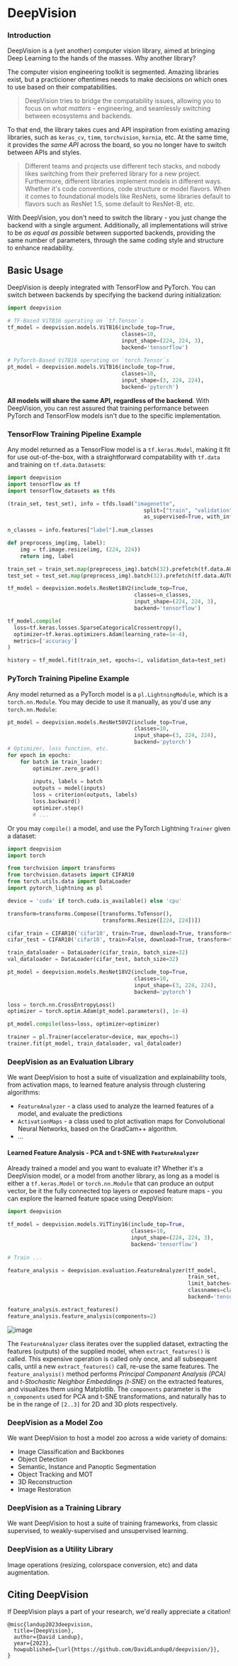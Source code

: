 # DeepVision

### Introduction

DeepVision is a (yet another) computer vision library, aimed at bringing Deep Learning to the hands of the masses. Why another library?

The computer vision engineering toolkit is segmented. Amazing libraries exist, but a practicioner oftentimes needs to make decisions on which ones to use based on their compatabilities.

> DeepVision tries to bridge the compatability issues, allowing you to focus on *what matters* - engineering, and seamlessly switching between ecosystems and backends.

To that end, the library takes cues and API inspiration from existing amazing libraries, such as `keras_cv`, `timm`, `torchvision`, `kornia`, etc. At the same time,
it provides the *same API* across the board, so you no longer have to switch between APIs and styles.

> Different teams and projects use different tech stacks, and nobody likes switching from their preferred library for a new project. Furthermore, different libraries implement models in different ways. Whether it's code conventions, code structure or model flavors. When it comes to foundational models like ResNets, some libraries default to flavors such as ResNet 1.5, some default to ResNet-B, etc.

With DeepVision, you don't need to switch the library - you just change the backend with a single argument. Additionally, all implementations will strive to be *as equal as possible* between supported backends, providing the same number of parameters, through the same coding style and structure to enhance readability.

## Basic Usage

DeepVision is deeply integrated with TensorFlow and PyTorch. You can switch between backends by specifying the backend during initialization:

```python
import deepvision

# TF-Based ViTB16 operating on `tf.Tensor`s
tf_model = deepvision.models.ViTB16(include_top=True,
                                    classes=10,
                                    input_shape=(224, 224, 3),
                                    backend='tensorflow')
                                     
# PyTorch-Based ViTB16 operating on `torch.Tensor`s
pt_model = deepvision.models.ViTB16(include_top=True,
                                    classes=10,
                                    input_shape=(3, 224, 224),
                                    backend='pytorch')
```

**All models will share the same API, regardless of the backend**. With DeepVision, you can rest assured that training performance between PyTorch and TensorFlow models isn't due to the specific implementation.

### TensorFlow Training Pipeline Example

Any model returned as a TensorFlow model is a `tf.keras.Model`, making it fit for use out-of-the-box, with a straightforward compatability with `tf.data` and training on `tf.data.Dataset`s:

```python
import deepvision
import tensorflow as tf
import tensorflow_datasets as tfds

(train_set, test_set), info = tfds.load("imagenette", 
                                           split=["train", "validation"],
                                           as_supervised=True, with_info=True)
                                           
n_classes = info.features["label"].num_classes

def preprocess_img(img, label):
    img = tf.image.resize(img, (224, 224))
    return img, label

train_set = train_set.map(preprocess_img).batch(32).prefetch(tf.data.AUTOTUNE)
test_set = test_set.map(preprocess_img).batch(32).prefetch(tf.data.AUTOTUNE)

tf_model = deepvision.models.ResNet18V2(include_top=True,
                                        classes=n_classes,
                                        input_shape=(224, 224, 3),
                                        backend='tensorflow')

tf_model.compile(
  loss=tf.keras.losses.SparseCategoricalCrossentropy(),
  optimizer=tf.keras.optimizers.Adam(learning_rate=1e-4),
  metrics=['accuracy']
)

history = tf_model.fit(train_set, epochs=1, validation_data=test_set)
```

### PyTorch Training Pipeline Example

Any model returned as a PyTorch model is a `pl.LightningModule`, which is a `torch.nn.Module`. You may decide to use it manually, as you'd use any `torch.nn.Module`:

```python
pt_model = deepvision.models.ResNet50V2(include_top=True,
                                        classes=10,
                                        input_shape=(3, 224, 224),
                                        backend='pytorch')
# Optimizer, loss function, etc.
for epoch in epochs:
    for batch in train_loader:
        optimizer.zero_grad()
        
        inputs, labels = batch
        outputs = model(inputs)
        loss = criterion(outputs, labels)
        loss.backward()
        optimizer.step()
        # ...
```

Or you may `compile()` a model, and use the PyTorch Lightning `Trainer` given a dataset:

```python
import deepvision
import torch

from torchvision import transforms
from torchvision.datasets import CIFAR10
from torch.utils.data import DataLoader
import pytorch_lightning as pl

device = 'cuda' if torch.cuda.is_available() else 'cpu'

transform=transforms.Compose([transforms.ToTensor(),
                              transforms.Resize([224, 224])])

cifar_train = CIFAR10('cifar10', train=True, download=True, transform=transform)
cifar_test = CIFAR10('cifar10', train=False, download=True, transform=transform)

train_dataloader = DataLoader(cifar_train, batch_size=32)
val_dataloader = DataLoader(cifar_test, batch_size=32)

pt_model = deepvision.models.ResNet18V2(include_top=True,
                                        classes=10,
                                        input_shape=(3, 224, 224),
                                        backend='pytorch')

loss = torch.nn.CrossEntropyLoss()
optimizer = torch.optim.Adam(pt_model.parameters(), 1e-4)

pt_model.compile(loss=loss, optimizer=optimizer)

trainer = pl.Trainer(accelerator=device, max_epochs=1)
trainer.fit(pt_model, train_dataloader, val_dataloader)
```

### DeepVision as an Evaluation Library

We want DeepVision to host a suite of visualization and explainability tools, from activation maps, to learned feature analysis through clustering algorithms:

- `FeatureAnalyzer` - a class used to analyze the learned features of a model, and evaluate the predictions
- `ActivationMaps` - a class used to plot activation maps for Convolutional Neural Networks, based on the GradCam++ algorithm.
- ...

#### Learned Feature Analysis - PCA and t-SNE with `FeatureAnalyzer`

Already trained a model and you want to evaluate it? Whether it's a DeepVision model, or a model from another library, as long as a model is either a `tf.keras.Model` or `torch.nn.Module` that can produce an output vector, be it the fully connected top layers or exposed feature maps - you can explore the learned feature space using DeepVision:

```python
import deepvision

tf_model = deepvision.models.ViTTiny16(include_top=True,
                                       classes=10,
                                       input_shape=(224, 224, 3),
                                       backend='tensorflow')
                                       
# Train ...

feature_analysis = deepvision.evaluation.FeatureAnalyzer(tf_model,               # DeepVision TF Model
                                                         train_set,              # `tf.data.Dataset` returning (img, label)
                                                         limit_batches=500,      # Limit the number of batches to go over in the dataset
                                                         classnames=class_names, # Optionally supply classnames for plotting
                                                         backend='tensorflow')   # Specify backend

feature_analysis.extract_features()
feature_analysis.feature_analysis(components=2)
```

![image](https://user-images.githubusercontent.com/60978046/216820223-2a674edb-90ca-4a27-8701-2f9904bad0f6.png)

The `FeatureAnalyzer` class iterates over the supplied dataset, extracting the features (outputs) of the supplied model, when `extract_features()` is called. This expensive operation is called only once, and all subsequent calls, until a new `extract_features()` call, re-use the same features. The `feature_analysis()` method performs _Principal Component Analysis (PCA)_ and _t-Stochastic Neighbor Embeddings (t-SNE)_ on the extracted features, and visualizes them using Matplotlib. The `components` parameter is the `n_components` used for PCA and t-SNE transformations, and naturally has to be in the range of `[2..3]` for 2D and 3D plots respectively.

### DeepVision as a Model Zoo

We want DeepVision to host a model zoo across a wide variety of domains:

- Image Classification and Backbones
- Object Detection
- Semantic, Instance and Panoptic Segmentation
- Object Tracking and MOT
- 3D Reconstruction
- Image Restoration

### DeepVision as a Training Library

We want DeepVision to host a suite of training frameworks, from classic supervised, to weakly-supervised and unsupervised learning.

### DeepVision as a Utility Library

Image operations (resizing, colorspace conversion, etc) and data augmentation.


## Citing DeepVision

If DeepVision plays a part of your research, we'd really appreciate a citation!

```
@misc{landup2023deepvision,
  title={DeepVision},
  author={David Landup},
  year={2023},
  howpublished={\url{https://github.com/DavidLandup0/deepvision/}},
}
```
